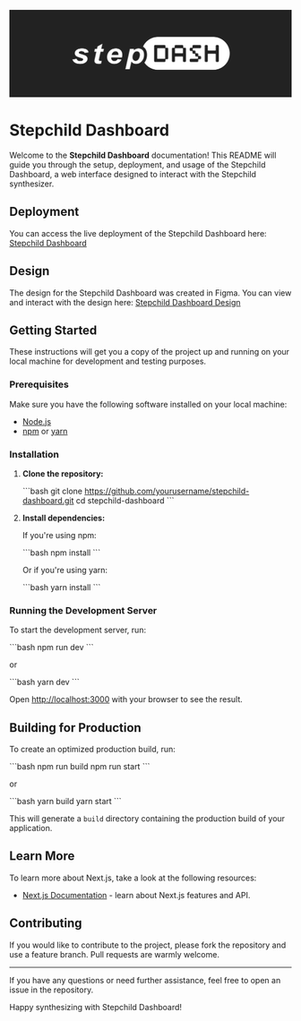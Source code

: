 ![Stepchild Dashboard Cover](https://raw.githubusercontent.com/kaihenthorniwane/stepchild-dashboard/main/public/graphics/readme-cover.png)

# Stepchild Dashboard

Welcome to the **Stepchild Dashboard** documentation! This README will guide you through the setup, deployment, and usage of the Stepchild Dashboard, a web interface designed to interact with the Stepchild synthesizer.

## Deployment

You can access the live deployment of the Stepchild Dashboard here: [Stepchild Dashboard](https://kaihenthorniwane.github.io/stepchild-dashboard/)

## Design

The design for the Stepchild Dashboard was created in Figma. You can view and interact with the design here: [Stepchild Dashboard Design](https://www.figma.com/design/n6f15mPDbrMVBgBFpAwCPI/Stepchild-Design?node-id=0-1&t=VwxHOyXzTkXXDmrC-1)

## Getting Started

These instructions will get you a copy of the project up and running on your local machine for development and testing purposes.

### Prerequisites

Make sure you have the following software installed on your local machine:

- [Node.js](https://nodejs.org/en/)
- [npm](https://www.npmjs.com/) or [yarn](https://yarnpkg.com/)

### Installation

1. **Clone the repository:**

   \`\`\`bash
   git clone https://github.com/yourusername/stepchild-dashboard.git
   cd stepchild-dashboard
   \`\`\`

2. **Install dependencies:**

   If you're using npm:

   \`\`\`bash
   npm install
   \`\`\`

   Or if you're using yarn:

   \`\`\`bash
   yarn install
   \`\`\`

### Running the Development Server

To start the development server, run:

\`\`\`bash
npm run dev
\`\`\`

or

\`\`\`bash
yarn dev
\`\`\`

Open [http://localhost:3000](http://localhost:3000) with your browser to see the result.

## Building for Production

To create an optimized production build, run:

\`\`\`bash
npm run build
npm run start
\`\`\`

or

\`\`\`bash
yarn build
yarn start
\`\`\`

This will generate a `build` directory containing the production build of your application.

## Learn More

To learn more about Next.js, take a look at the following resources:

- [Next.js Documentation](https://nextjs.org/docs) - learn about Next.js features and API.

## Contributing

If you would like to contribute to the project, please fork the repository and use a feature branch. Pull requests are warmly welcome.

---

If you have any questions or need further assistance, feel free to open an issue in the repository.

Happy synthesizing with Stepchild Dashboard!
